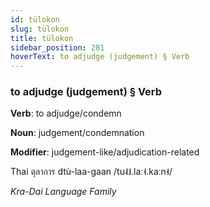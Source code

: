 ```yaml
---
id: tülokon
slug: tülokon
title: tülokon
sidebar_position: 281
hoverText: to adjudge (judgement) § Verb
---
```


### to adjudge (judgement) § Verb

**Verb**: to adjudge/condemn

**Noun**: judgement/condemnation

**Modifier**: judgement-like/adjudication-related

Thai ตุลาการ dtù-laa-gaan /tu˨˩.laː˧.kaːn˧/

*Kra-Dai Language Family*